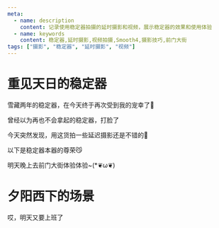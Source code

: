 ```yaml
---
meta:
  - name: description
    content: 记录使用稳定器拍摄的延时摄影和视频，展示稳定器的效果和使用体验
  - name: keywords
    content: 稳定器,延时摄影,视频拍摄,Smooth4,摄影技巧,前门大街
tags: ["摄影", "稳定器", "延时摄影", "视频"]
---
```


# 重见天日的稳定器

雪藏两年的稳定器，在今天终于再次受到我的宠幸了🤗

曾经以为再也不会拿起的稳定器，打脸了

<ImgView title="稳定期" url="https://1.z.wiki/images/20220205/52b18a2ce0e94cdbb204fa11882210d5.gif" />

<ImgView title="稳定期" url="https://2.z.wiki/images/20220205/53cfdc8e5ef6431eb3d7d14daa72a253.gif" />


今天突然发现，用这货拍一些延迟摄影还是不错的📸

<ImgView title="稳定期" url="https://1.z.wiki/images/20220205/b9eec1c7fb5d4bb68f02003114db3d62.gif" />


以下是稳定器本器的尊荣😼

<ImgView title="稳定期" url="https://2.z.wiki/images/20220205/9911a2b6eba9417f9b41a7bdbbd8a98d.png" />


明天晚上去前门大街体验体验~(*❦ω❦)


# 夕阳西下的场景

<VideoPlayer src="https://z.wiki/autoupload/2022-11-15/d738f36334cf4bebaf5a80c5e8126e39.asdfasdfasdf.mp4" />

<VideoPlayer src="https://fudongdong-statics.oss-cn-beijing.aliyuncs.com/autoupload/2022-11-15/79608fdb284e49a48989ae639e113198.the-setting-sun.mp4" />

哎，明天又要上班了

<ImgView title="稳定期" url="https://4.z.wiki/images/20220206/33083f05267d4440a202ed8e74cae0fa.gif" />
